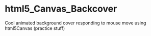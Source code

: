 # html5_Canvas_Backcover
Cool animated background cover responding to mouse move using html5Canvas (practice stuff)   
